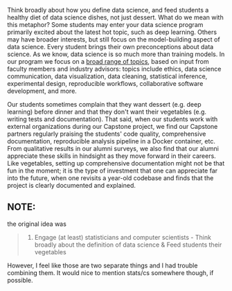 Think broadly about how you define data science, and feed students a healthy diet of data science dishes, not just dessert. What do we mean with this metaphor? Some students may enter your data science program primarily excited about the latest hot topic, such as deep learning. Others may have broader interests, but still focus on the model-building aspect of data science. Every student brings their own preconceptions about data science. As we know, data science is so much more than training models. In our program we focus on a [broad range of topics](https://ubc-mds.github.io/descriptions/), based on input from faculty members and industry advisors: topics include ethics, data science communication, data visualization, data cleaning, statistical inference, experimental design, reproducible workflows, collaborative software development, and more. 

Our students sometimes complain that they want dessert (e.g. deep learning) before dinner and that they don't want their vegetables (e.g. writing tests and documentation). That said, when our students work with external organizations during our Capstone project, we find our Capstone partners regularly praising the students' code quality, comprehensive documentation, reproducible analysis pipeline in a Docker container, etc. From qualitative results in our alumni surveys, we also find that our alumni appreciate these skills in hindsight as they move forward in their careers. Like vegetables, setting up comprehensive documentation might not be that fun in the moment; it is the type of investment that one can appreciate far into the future, when one revisits a year-old codebase and finds that the project is clearly documented and explained.

## NOTE: 

the original idea was

> 1. Engage (at least) statisticians and computer scientists - Think broadly about the definition of data science & Feed students their vegetables

However, I feel like those are two separate things and I had trouble combining them. It would nice to mention stats/cs somewhere though, if possible.